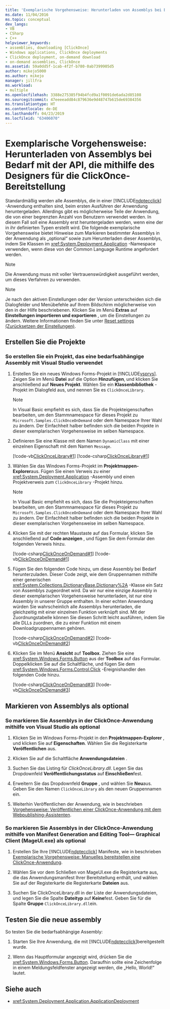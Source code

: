 ```yaml
---
title: 'Exemplarische Vorgehensweise: Herunterladen von Assemblys bei Bedarf mit der API, die mithilfe des Designers für die ClickOnce-Bereitstellung | Microsoft-Dokumentation'
ms.date: 11/04/2016
ms.topic: conceptual
dev_langs:
- VB
- CSharp
- C++
helpviewer_keywords:
- assemblies, downloading [ClickOnce]
- Windows applications, ClickOnce deployments
- ClickOnce deployment, on-demand download
- on-demand assemblies, ClickOnce
ms.assetid: 59a0dd5f-1cab-4f2f-b780-0ab7399905d5
author: mikejo5000
ms.author: mikejo
manager: jillfra
ms.workload:
- multiple
ms.openlocfilehash: 3388e275385f94b4fcd9a1f0091de6ada2d85108
ms.sourcegitcommit: 47eeeeadd84c879636e9d48747b615de69384356
ms.translationtype: HT
ms.contentlocale: de-DE
ms.lasthandoff: 04/23/2019
ms.locfileid: "63406070"
---
```

# <a name="walkthrough-download-assemblies-on-demand-with-the-clickonce-deployment-api-using-the-designer"></a>Exemplarische Vorgehensweise: Herunterladen von Assemblys bei Bedarf mit der API, die mithilfe des Designers für die ClickOnce-Bereitstellung
Standardmäßig werden alle Assemblys, die in einer [!INCLUDE[ndptecclick](../deployment/includes/ndptecclick_md.md)] -Anwendung enthalten sind, beim ersten Ausführen der Anwendung heruntergeladen. Allerdings gibt es möglicherweise Teile der Anwendung, die von einer begrenzten Anzahl von Benutzern verwendet werden. In diesem Fall soll eine Assembly erst heruntergeladen werden, wenn eine der in ihr definierten Typen erstellt wird. Die folgende exemplarische Vorgehensweise bietet Hinweise zum Markieren bestimmter Assemblys in der Anwendung als „optional“ sowie zum Herunterladen dieser Assemblys, indem Sie Klassen im <xref:System.Deployment.Application> -Namespace verwenden, wenn diese von der Common Language Runtime angefordert werden.

> [!NOTE]
> Die Anwendung muss mit voller Vertrauenswürdigkeit ausgeführt werden, um dieses Verfahren zu verwenden.

> [!NOTE]
> Je nach den aktiven Einstellungen oder der Version unterscheiden sich die Dialogfelder und Menübefehle auf Ihrem Bildschirm möglicherweise von den in der Hilfe beschriebenen. Klicken Sie im Menü **Extras** auf **Einstellungen importieren und exportieren** , um die Einstellungen zu ändern. Weitere Informationen finden Sie unter [Reset settings (Zurücksetzen der Einstellungen)](../ide/environment-settings.md#reset-settings).

## <a name="create-the-projects"></a>Erstellen Sie die Projekte

### <a name="to-create-a-project-that-uses-an-on-demand-assembly-with-visual-studio"></a>So erstellen Sie ein Projekt, das eine bedarfsabhängige Assembly mit Visual Studio verwendet

1. Erstellen Sie ein neues Windows Forms-Projekt in [!INCLUDE[vsprvs](../code-quality/includes/vsprvs_md.md)]. Zeigen Sie im Menü **Datei** auf die Option **Hinzufügen**, und klicken Sie anschließend auf **Neues Projekt**. Wählen Sie ein **Klassenbibliothek** -Projekt im Dialogfeld aus, und nennen Sie es `ClickOnceLibrary`.

   > [!NOTE]
   > In Visual Basic empfiehlt es sich, dass Sie die Projekteigenschaften bearbeiten, um den Stammnamespace für dieses Projekt zu `Microsoft.Samples.ClickOnceOnDemand` oder dem Namespace Ihrer Wahl zu ändern. Der Einfachheit halber befinden sich die beiden Projekte in dieser exemplarischen Vorgehensweise im selben Namespace.

2. Definieren Sie eine Klasse mit dem Namen `DynamicClass` mit einer einzelnen Eigenschaft mit dem Namen `Message`.

    [!code-vb[ClickOnceLibrary#1](../deployment/codesnippet/VisualBasic/walkthrough-downloading-assemblies-on-demand-with-the-clickonce-deployment-api-using-the-designer_1.vb)]
    [!code-csharp[ClickOnceLibrary#1](../deployment/codesnippet/CSharp/walkthrough-downloading-assemblies-on-demand-with-the-clickonce-deployment-api-using-the-designer_1.cs)]

3. Wählen Sie das Windows Forms-Projekt im **Projektmappen-Explorer**aus. Fügen Sie einen Verweis zu einer <xref:System.Deployment.Application> -Assembly und einen Projektverweis zum `ClickOnceLibrary` -Projekt hinzu.

   > [!NOTE]
   > In Visual Basic empfiehlt es sich, dass Sie die Projekteigenschaften bearbeiten, um den Stammnamespace für dieses Projekt zu `Microsoft.Samples.ClickOnceOnDemand` oder dem Namespace Ihrer Wahl zu ändern. Der Einfachheit halber befinden sich die beiden Projekte in dieser exemplarischen Vorgehensweise im selben Namespace.

4. Klicken Sie mit der rechten Maustaste auf das Formular, klicken Sie anschließend auf **Code anzeigen** , und fügen Sie dem Formular den folgenden Verweis hinzu.

    [!code-csharp[ClickOnceOnDemand#1](../deployment/codesnippet/CSharp/walkthrough-downloading-assemblies-on-demand-with-the-clickonce-deployment-api-using-the-designer_2.cs)]
    [!code-vb[ClickOnceOnDemand#1](../deployment/codesnippet/VisualBasic/walkthrough-downloading-assemblies-on-demand-with-the-clickonce-deployment-api-using-the-designer_2.vb)]

5. Fügen Sie den folgenden Code hinzu, um diese Assembly bei Bedarf herunterzuladen. Dieser Code zeigt, wie dem Gruppennamen mithilfe einer generischen <xref:System.Collections.DictionaryBase.Dictionary%2A> -Klasse ein Satz von Assemblys zugeordnet wird. Da wir nur eine einzige Assembly in dieser exemplarischen Vorgehensweise herunterladen, ist nur eine Assembly in unserer Gruppe enthalten. In einer echten Anwendung würden Sie wahrscheinlich alle Assemblys herunterladen, die gleichzeitig mit einer einzelnen Funktion verknüpft sind. Mit der Zuordnungstabelle können Sie diesen Schritt leicht ausführen, indem Sie alle DLLs zuordnen, die zu einer Funktion mit einem Downloadgruppennamen gehören.

    [!code-csharp[ClickOnceOnDemand#2](../deployment/codesnippet/CSharp/walkthrough-downloading-assemblies-on-demand-with-the-clickonce-deployment-api-using-the-designer_3.cs)]
    [!code-vb[ClickOnceOnDemand#2](../deployment/codesnippet/VisualBasic/walkthrough-downloading-assemblies-on-demand-with-the-clickonce-deployment-api-using-the-designer_3.vb)]

6. Klicken Sie im Menü **Ansicht** auf **Toolbox**. Ziehen Sie eine <xref:System.Windows.Forms.Button> aus der **Toolbox** auf das Formular. Doppelklicken Sie auf die Schaltfläche, und fügen Sie dem <xref:System.Windows.Forms.Control.Click> -Ereignishandler den folgenden Code hinzu.

    [!code-csharp[ClickOnceOnDemand#3](../deployment/codesnippet/CSharp/walkthrough-downloading-assemblies-on-demand-with-the-clickonce-deployment-api-using-the-designer_4.cs)]
    [!code-vb[ClickOnceOnDemand#3](../deployment/codesnippet/VisualBasic/walkthrough-downloading-assemblies-on-demand-with-the-clickonce-deployment-api-using-the-designer_4.vb)]

## <a name="mark-assemblies-as-optional"></a>Markieren von Assemblys als optional

### <a name="to-mark-assemblies-as-optional-in-your-clickonce-application-by-using-visual-studio"></a>So markieren Sie Assemblys in der ClickOnce-Anwendung mithilfe von Visual Studio als optional

1. Klicken Sie im Windows Forms-Projekt in den **Projektmappen-Explorer** , und klicken Sie auf **Eigenschaften**. Wählen Sie die Registerkarte **Veröffentlichen** aus.

2. Klicken Sie auf die Schaltfläche **Anwendungsdateien** .

3. Suchen Sie das Listing für *ClickOnceLibrary.dll*. Legen Sie das Dropdownfeld **Veröffentlichungsstatus** auf **Einschließen**fest.

4. Erweitern Sie das Dropdownfeld **Gruppe** , und wählen Sie **Neu**aus. Geben Sie den Namen `ClickOnceLibrary` als den neuen Gruppennamen ein.

5. Weiterhin Veröffentlichen der Anwendung, wie in beschrieben [Vorgehensweise: Veröffentlichen einer ClickOnce-Anwendung mit dem Webpublishing-Assistenten](../deployment/how-to-publish-a-clickonce-application-using-the-publish-wizard.md).

### <a name="to-mark-assemblies-as-optional-in-your-clickonce-application-by-using-manifest-generation-and-editing-tool--graphical-client-mageuiexe"></a>So markieren Sie Assemblys in der ClickOnce-Anwendung mithilfe von Manifest Generation and Editing Tool— Graphical Client (MageUI.exe) als optional

1. Erstellen Sie Ihre [!INCLUDE[ndptecclick](../deployment/includes/ndptecclick_md.md)] Manifeste, wie in beschrieben [Exemplarische Vorgehensweise: Manuelles bereitstellen eine ClickOnce-Anwendung](../deployment/walkthrough-manually-deploying-a-clickonce-application.md).

2. Wählen Sie vor dem Schließen von MageUI.exe die Registerkarte aus, die das Anwendungsmanifest Ihrer Bereitstellung enthält, und wählen Sie auf der Registerkarte die Registerkarte **Dateien** aus.

3. Suchen Sie ClickOnceLibrary.dll in der Liste der Anwendungsdateien, und legen Sie die Spalte **Dateityp** auf **Keine**fest. Geben Sie für die Spalte **Gruppe** `ClickOnceLibrary.dll`ein.

## <a name="test-the-new-assembly"></a>Testen Sie die neue assembly

So testen Sie die bedarfsabhängige Assembly:

1. Starten Sie Ihre Anwendung, die mit [!INCLUDE[ndptecclick](../deployment/includes/ndptecclick_md.md)]bereitgestellt wurde.

2. Wenn das Hauptformular angezeigt wird, drücken Sie die <xref:System.Windows.Forms.Button>. Daraufhin sollte eine Zeichenfolge in einem Meldungsfeldfenster angezeigt werden, die „Hello, World!“ lautet.

## <a name="see-also"></a>Siehe auch

- <xref:System.Deployment.Application.ApplicationDeployment>